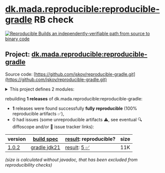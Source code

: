 [dk.mada.reproducible:reproducible-gradle](https://central.sonatype.com/artifact/dk.mada.reproducible/reproducible-gradle/versions) RB check
=======

[![Reproducible Builds](https://reproducible-builds.org/images/logos/rb.svg) an independently-verifiable path from source to binary code](https://reproducible-builds.org/)

## Project: [dk.mada.reproducible:reproducible-gradle](https://central.sonatype.com/artifact/dk.mada.reproducible/reproducible-gradle/versions)

Source code: [https://github.com/jskov/reproducible-gradle.git](https://github.com/jskov/reproducible-gradle.git)

<details><summary>This project defines 2 modules:</summary>

* [dk.mada.reproducible:dk.mada.reproducible.gradle.plugin](https://central.sonatype.com/artifact/dk.mada.reproducible/dk.mada.reproducible.gradle.plugin/1.0.2)
* [dk.mada.reproducible:reproducible-gradle](https://central.sonatype.com/artifact/dk.mada.reproducible/reproducible-gradle/1.0.2)
</details>

rebuilding **1 releases** of dk.mada.reproducible:reproducible-gradle:
- **1** releases were found successfully **fully reproducible** (100% reproducible artifacts :white_check_mark:),
- 0 had issues (some unreproducible artifacts :warning:, see eventual :mag: diffoscope and/or :memo: issue tracker links):

| version | [build spec](/BUILDSPEC.md) | [result](https://reproducible-builds.org/docs/jvm/): reproducible? | size |
| -- | --------- | ------ | -- |
| [1.0.2](https://central.sonatype.com/artifact/dk.mada.reproducible/reproducible-gradle/1.0.2/pom) | [gradle jdk21](reproducible-gradle-1.0.2.buildspec) | [result](reproducible-gradle-1.0.2.buildinfo): [5 :white_check_mark: ](reproducible-gradle-1.0.2.buildcompare) | 11K |

<i>(size is calculated without javadoc, that has been excluded from reproducibility checks)</i>
